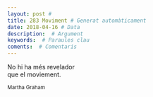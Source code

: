 ```yaml
---
layout: post #
title: 283 Moviment # Generat automàticament
date: 2018-04-16 # Data
description:  # Argument
keywords:  # Paraules clau
coments:  # Comentaris
---
```


No hi ha més revelador <br />
que el moviement. <br />

<small>Martha Graham</small>

